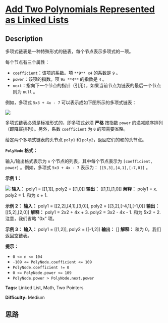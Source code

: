# [Add Two Polynomials Represented as Linked Lists][title]

## Description

多项式链表是一种特殊形式的链表，每个节点表示多项式的一项。

每个节点有三个属性：

  * `coefficient`：该项的系数。项 `**9** x4` 的系数是 `9` 。
  * `power`：该项的指数。项 `9x **4**` 的指数是 `4` 。
  * `next`：指向下一个节点的指针（引用），如果当前节点为链表的最后一个节点则为 `null` 。

例如，多项式 `5x3 + 4x - 7` 可以表示成如下图所示的多项式链表：

![](https://assets.leetcode.com/uploads/2020/09/30/polynomial2.png)

多项式链表必须是标准形式的，即多项式必须 **严格** 按指数 `power` 的递减顺序排列（即降幂排列）。另外，系数 `coefficient` 为
`0` 的项需要省略。

给定两个多项式链表的头节点 `poly1` 和 `poly2`，返回它们的和的头节点。

**`PolyNode` 格式：**

输入/输出格式表示为 `n` 个节点的列表，其中每个节点表示为 `[coefficient, power]` 。例如，多项式 `5x3 + 4x - 7`
表示为： `[[5,3],[4,1],[-7,0]]` 。

**示例 1：**

![](https://assets.leetcode.com/uploads/2020/10/14/ex1.png)
            **输入：** poly1 = [[1,1]], poly2 = [[1,0]]    **输出：** [[1,1],[1,0]]    **解释：** poly1 = x. poly2 = 1. 和为 x + 1.    

**示例 2：**
            **输入：** poly1 = [[2,2],[4,1],[3,0]], poly2 = [[3,2],[-4,1],[-1,0]]    **输出：** [[5,2],[2,0]]    **解释：** poly1 = 2x2 + 4x + 3. poly2 = 3x2 - 4x - 1. 和为 5x2 + 2. 注意，我们省略 "0x" 项。    

**示例 3：**
            **输入：** poly1 = [[1,2]], poly2 = [[-1,2]]    **输出：** []    **解释：** 和为 0。我们返回空链表。    

**提示：**

  * `0 <= n <= 104`
  * `-109 <= PolyNode.coefficient <= 109`
  * `PolyNode.coefficient != 0`
  * `0 <= PolyNode.power <= 109`
  * `PolyNode.power > PolyNode.next.power`


**Tags:** Linked List, Math, Two Pointers

**Difficulty:** Medium

## 思路

[title]: https://leetcode-cn.com/problems/add-two-polynomials-represented-as-linked-lists
